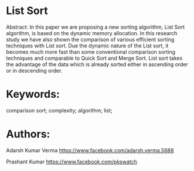List Sort
=========

Abstract: In this paper we are proposing a new sorting algorithm, List Sort algorithm, is based on the dynamic memory allocation. 
In this research study we have also shown the comparison of various efficient sorting techniques with List sort. Due the dynamic nature of the List sort, it becomes much more fast than some conventional comparison sorting techniques and comparable to Quick Sort and Merge Sort. List sort takes the advantage of the data which is already sorted either in ascending order or in descending order. 

Keywords:
=========
comparison sort; complexity; algorithm; list;



Authors:
========

Adarsh Kumar Verma
https://www.facebook.com/adarsh.verma.5688

Prashant Kumar
https://www.facebook.com/pkswatch
